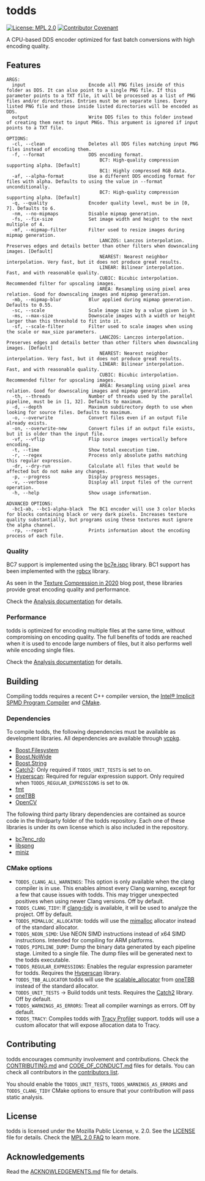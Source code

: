 # todds

[![License: MPL 2.0](https://img.shields.io/badge/License-MPL%202.0-brightgreen.svg)](https://opensource.org/licenses/MPL-2.0) [![Contributor Covenant](https://img.shields.io/badge/Contributor%20Covenant-2.1-4baaaa.svg)](CODE_OF_CONDUCT.md)

A CPU-based DDS encoder optimized for fast batch conversions with high encoding quality.

## Features

```
ARGS:
  input                       Encode all PNG files inside of this folder as DDS. It can also point to a single PNG file. If this parameter points to a TXT file, it will be processed as a list of PNG files and/or directories. Entries must be on separate lines. Every listed PNG file and those inside listed directories will be encoded as DDS.
  output                      Write DDS files to this folder instead of creating them next to input PNGs. This argument is ignored if input points to a TXT file.

OPTIONS:
  -cl, --clean                Deletes all DDS files matching input PNG files instead of encoding them.
  -f, --format                DDS encoding format.
                                  BC7: High-quality compression supporting alpha. [Default]
                                  BC1: Highly compressed RGB data.
  -af, --alpha-format         Use a different DDS encoding format for files with alpha. Defaults to using the value in --format unconditionally.
                                  BC7: High-quality compression supporting alpha. [Default]
  -q, --quality               Encoder quality level, must be in [0, 7]. Defaults to 6.
  -nm, --no-mipmaps           Disable mipmap generation.
  -fs, --fix-size             Set image width and height to the next multiple of 4.
  -mf, --mipmap-filter        Filter used to resize images during mipmap generation.
                                  LANCZOS: Lanczos interpolation. Preserves edges and details better than other filters when dowsncaling images. [Default]
                                  NEAREST: Nearest neighbor interpolation. Very fast, but it does not produce great results.
                                  LINEAR: Bilinear interpolation. Fast, and with reasonable quality.
                                  CUBIC: Bicubic interpolation. Recommended filter for upscaling images.
                                  AREA: Resampling using pixel area relation. Good for downscaling images and mipmap generation.
  -mb, --mipmap-blur          Blur applied during mipmap generation. Defaults to 0.55.
  -sc, --scale                Scale image size by a value given in %.
  -ms, --max-size             Downscale images with a width or height larger than this threshold to fit into it.
  -sf, --scale-filter         Filter used to scale images when using the scale or max_size parameters.
                                  LANCZOS: Lanczos interpolation. Preserves edges and details better than other filters when dowsncaling images. [Default]
                                  NEAREST: Nearest neighbor interpolation. Very fast, but it does not produce great results.
                                  LINEAR: Bilinear interpolation. Fast, and with reasonable quality.
                                  CUBIC: Bicubic interpolation. Recommended filter for upscaling images.
                                  AREA: Resampling using pixel area relation. Good for downscaling images and mipmap generation.
  -th, --threads              Number of threads used by the parallel pipeline, must be in [1, 32]. Defaults to maximum.
  -d, --depth                 Maximum subdirectory depth to use when looking for source files. Defaults to maximum.
  -o, --overwrite             Convert files even if an output file already exists.
  -on, --overwrite-new        Convert files if an output file exists, but it is older than the input file.
  -vf, --vflip                Flip source images vertically before encoding.
  -t, --time                  Show total execution time.
  -r, --regex                 Process only absolute paths matching this regular expression.
  -dr, --dry-run              Calculate all files that would be affected but do not make any changes.
  -p, --progress              Display progress messages.
  -v, --verbose               Display all input files of the current operation.
  -h, --help                  Show usage information.

ADVANCED OPTIONS:
  -bc1-ab, --bc1-alpha-black  The BC1 encoder will use 3 color blocks for blocks containing black or very dark pixels. Increases texture quality substantially, but programs using these textures must ignore the alpha channel.
  -rp, --report               Prints information about the encoding process of each file.
```

### Quality

BC7 support is implemented using the [bc7e.ispc](https://github.com/richgel999/bc7enc_rdo) library. BC1 support has been implemented with the [rgbcx](https://github.com/richgel999/bc7enc_rdo) library.

As seen in the [Texture Compression in 2020](https://aras-p.info/blog/2020/12/08/Texture-Compression-in-2020/) blog post, these libraries provide great encoding quality and performance.

Check the [Analysis documentation](ANALYSIS.md) for details.

### Performance

todds is optimized for encoding multiple files at the same time, without compromising on encoding quality. The full benefits of todds are reached when it is used to encode large numbers of files, but it also performs well while encoding single files.

Check the [Analysis documentation](ANALYSIS.md) for details.

## Building

Compiling todds requires a recent C++ compiler version, the [Intel® Implicit SPMD Program Compiler](https://github.com/ispc/ispc) and [CMake](https://cmake.org/).

### Dependencies

To compile todds, the following dependencies must be available as development libraries. All dependencies are available through [vcpkg](https://github.com/microsoft/vcpkg).

* [Boost.Filesystem](https://www.boost.org/doc/libs/master/libs/filesystem/doc/index.htm)
* [Boost.NoWide](https://www.boost.org/doc/libs/master/libs/nowide/doc/html/index.html)
* [Boost.String](https://www.boost.org/doc/libs/master/doc/html/string_algo.html)
* [Catch2](https://github.com/catchorg/Catch2): Only required if `TODDS_UNIT_TESTS` is set to on.
* [Hyperscan](https://www.hyperscan.io): Required for regular expression support. Only required when `TODDS_REGULAR_EXPRESSIONS` is set to `ON`.
* [fmt](https://fmt.dev/latest/index.html)
* [oneTBB](https://github.com/oneapi-src/oneTBB)
* [OpenCV](https://opencv.org/)

The following third party library dependencies are contained as source code in the thirdparty folder of the todds repository. Each one of these libraries is under its own license which is also included in the repository.

* [bc7enc_rdo](https://github.com/richgel999/bc7enc_rdo)
* [libspng](https://libspng.org/)
* [miniz](https://github.com/richgel999/miniz)

### CMake options

* `TODDS_CLANG_ALL_WARNINGS`: This option is only available when the clang compiler is in use. This enables almost every Clang warning, except for a few that cause issues with todds. This may trigger unexpected positives when using newer Clang versions. Off by default.
* `TODDS_CLANG_TIDY`: If [clang-tidy](https://clang.llvm.org/extra/clang-tidy/) is available, it will be used to analyze the project. Off by default.
* `TODDS_MIMALLOC_ALLOCATOR`: todds will use the [mimalloc](https://github.com/microsoft/mimalloc) allocator instead of the standard allocator.
* `TODDS_NEON_SIMD`: Use NEON SIMD instructions instead of x64 SIMD instructions. Intended for compiling for ARM platforms.
* `TODDS_PIPELINE_DUMP`: Dump the binary data generated by each pipeline stage. Limited to a single file. The dump files will be generated next to the todds executable.
* `TODDS_REGULAR_EXPRESSIONS`: Enables the regular expression parameter for todds. Requires the [Hyperscan](https://github.com/intel/hyperscan) library.
* `TODDS_TBB_ALLOCATOR` todds will use the [scalable_allocator](https://oneapi-src.github.io/oneTBB/main/tbb_userguide/Memory_Allocation.html) from [oneTBB](https://github.com/oneapi-src/oneTBB) instead of the standard allocator.
* `TODDS_UNIT_TESTS` -> Build todds unit tests. Requires the [Catch2](https://github.com/catchorg/Catch2) library. Off by default.
* `TODDS_WARNINGS_AS_ERRORS`: Treat all compiler warnings as errors. Off by default.
* `TODDS_TRACY`: Compiles todds with [Tracy Profiler](https://github.com/wolfpld/tracy) support. todds will use a custom allocator that will expose allocation data to Tracy.

## Contributing

todds encourages community involvement and contributions. Check the [CONTRIBUTING.md](CONTRIBUTING.md) and [CODE_OF_CONDUCT.md](CODE_OF_CONDUCT.md) files for details. You can check all contributors in the [contributors list](https://github.com/joseasoler/todds/graphs/contributors).

You should enable the `TODDS_UNIT_TESTS`, `TODDS_WARNINGS_AS_ERRORS` and `TODDS_CLANG_TIDY` CMake options to ensure that your contribution will pass static analysis.

## License

todds is licensed under the Mozilla Public License, v. 2.0. See the [LICENSE](LICENSE) file for details. Check the [MPL 2.0 FAQ](https://www.mozilla.org/en-US/MPL/2.0/FAQ/) to learn more.

## Acknowledgements

Read the [ACKNOWLEDGEMENTS.md](ACKNOWLEDGEMENTS.md) file for details.
